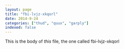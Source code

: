 ```yaml
---
layout: page
title: "fbi-lvjz-xkqorl"
date: 2014-9-24
categories: ["thud", "quux", "garply"]
indexed: false
---
```

This is the body of _this_ file, the one called fbi-lvjz-xkqorl
